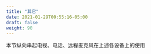 ```yaml
---
title: "其它"
date: 2021-01-29T00:55:16-05:00
draft: false
weight: 90
---
```


本节纵向串起电视、电话、远程麦克风在上述各设备上的使用

